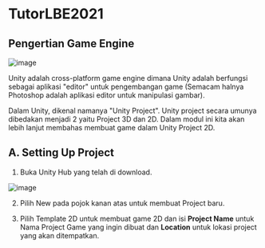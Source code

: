 # TutorLBE2021
## Pengertian Game Engine
![image](https://user-images.githubusercontent.com/58657135/130463087-3488f01c-ef9f-4dc5-8f07-8241392327f2.png)

Unity adalah cross-platform game engine dimana Unity adalah berfungsi sebagai aplikasi "editor" untuk pengembangan game (Semacam halnya Photoshop adalah aplikasi editor untuk manipulasi gambar).

Dalam Unity, dikenal namanya "Unity Project". Unity project secara umunya dibedakan menjadi 2 yaitu Project 3D dan 2D. Dalam modul ini kita akan lebih lanjut membahas membuat game dalam Unity Project 2D.

## A. Setting Up Project
1. Buka Unity Hub yang telah di download.

![image](https://user-images.githubusercontent.com/58657135/130462847-8c00778e-76f6-47c2-b77a-67b45d181488.png)

2. Pilih New pada pojok kanan atas untuk membuat Project baru.

3. Pilih Template 2D untuk membuat game 2D dan isi **Project Name** untuk Nama Project Game yang ingin dibuat dan **Location** untuk lokasi project yang akan ditempatkan.
